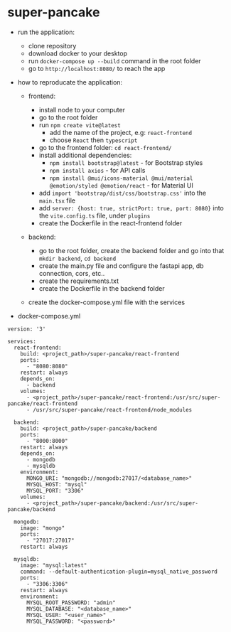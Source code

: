 # super-pancake
- run the application:
    - clone repository
    - download docker to your desktop
    - run `docker-compose up --build` command in the root folder
    - go to `http://localhost:8080/` to reach the app

- how to reproducate the application:
    - frontend:
        - install node to your computer
        - go to the root folder
        - run `npm create vite@latest`
            - add the name of the project, e.g: `react-frontend`
            - choose `React` then `typescript`
        - go to the frontend folder: `cd react-frontend/`
        - install additional dependencies:
            - `npm install bootstrap@latest` - for Bootstrap styles
            - `npm install axios` - for API calls
            - `npm install @mui/icons-material @mui/material @emotion/styled @emotion/react` - for Material UI
        - add `import 'bootstrap/dist/css/bootstrap.css'` into the `main.tsx` file
        - add `server: {host: true, strictPort: true, port: 8080}` into the `vite.config.ts` file, under `plugins`
        - create the Dockerfile in the react-frontend folder
    
    - backend:
        - go to the root folder, create the backend folder and go into that `mkdir backend`, `cd backend`
        - create the main.py file and configure the fastapi app, db connection, cors, etc..
        - create the requirements.txt
        - create the Dockerfile in the backend folder

    - create the docker-compose.yml file with the services

- docker-compose.yml

```
version: '3'

services:
  react-frontend:
    build: <project_path>/super-pancake/react-frontend
    ports:
      - "8080:8080"
    restart: always
    depends_on:
      - backend
    volumes:
      - <project_path>/super-pancake/react-frontend:/usr/src/super-pancake/react-frontend
      - /usr/src/super-pancake/react-frontend/node_modules

  backend:
    build: <project_path>/super-pancake/backend
    ports:
      - "8000:8000"
    restart: always
    depends_on:
      - mongodb
      - mysqldb
    environment:
      MONGO_URI: "mongodb://mongodb:27017/<database_name>"
      MYSQL_HOST: "mysql"
      MYSQL_PORT: "3306"
    volumes:
      - <project_path>/super-pancake/backend:/usr/src/super-pancake/backend

  mongodb:
    image: "mongo"
    ports:
      - "27017:27017"
    restart: always

  mysqldb:
    image: "mysql:latest"
    command: --default-authentication-plugin=mysql_native_password
    ports:
      - "3306:3306"
    restart: always
    environment:
      MYSQL_ROOT_PASSWORD: "admin"
      MYSQL_DATABASE: "<database_name>"
      MYSQL_USER: "<user_name>"
      MYSQL_PASSWORD: "<password>"
```